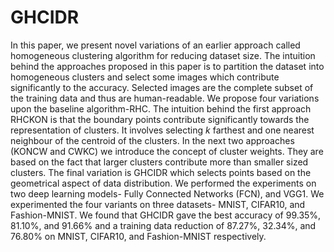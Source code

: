 # GHCIDR
In this paper, we present novel variations of an earlier approach called homogeneous clustering algorithm for reducing dataset size. The intuition behind the approaches proposed in this paper is to partition the dataset into homogeneous clusters and select some images which contribute significantly to the accuracy. Selected images are the complete subset of the training data and thus are human-readable. We propose four variations upon the baseline algorithm-RHC. The intuition behind the first approach RHCKON is that the boundary points contribute significantly towards the representation of clusters. It involves selecting $k$ farthest and one nearest neighbour of the centroid of the clusters. In the next two approaches (KONCW and CWKC) we introduce the concept of cluster weights. They are based on the fact that larger clusters contribute more than smaller sized clusters. The final variation is GHCIDR which selects points based on the geometrical aspect of data distribution.
We performed the experiments on two deep learning models- Fully Connected Networks (FCN), and VGG1. We experimented the four variants on three datasets- MNIST, CIFAR10, and Fashion-MNIST. We found that GHCIDR gave the best accuracy of 99.35\%, 81.10\%, and 91.66\% and a training data reduction of 87.27\%, 32.34\%, and 76.80\% on MNIST, CIFAR10, and Fashion-MNIST respectively.

